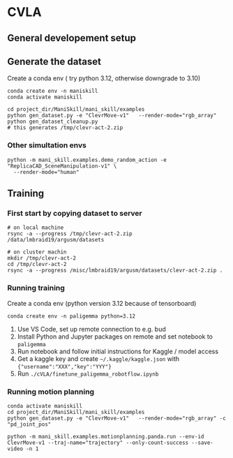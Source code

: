 # CVLA

## General developement setup


## Generate the dataset
Create a conda env ( try python 3.12, otherwise downgrade to 3.10)
```
conda create env -n maniskill
conda activate maniskill

cd project_dir/ManiSkill/mani_skill/examples
python gen_dataset.py -e "ClevrMove-v1"   --render-mode="rgb_array" 
python gen_dataset_cleanup.py
# this generates /tmp/clevr-act-2.zip
```

### Other simultation envs
```
python -m mani_skill.examples.demo_random_action -e "ReplicaCAD_SceneManipulation-v1" \
  --render-mode="human"
```

## Training


### First start by copying dataset to server
```
# on local machine
rsync -a --progress /tmp/clevr-act-2.zip /data/lmbraid19/argusm/datasets

# on cluster machin 
mkdir /tmp/clevr-act-2
cd /tmp/clevr-act-2
rsync -a --progress /misc/lmbraid19/argusm/datasets/clevr-act-2.zip .

```

### Running training

Create a conda env (python version 3.12 because of tensorboard)
```
conda create env -n paligemma python=3.12
```

1. Use VS Code, set up remote connection to e.g. bud
2. Install Python and Jupyter packages on remote and set notebook to `paligemma`
3. Run notebook and follow initial instructions for Kaggle / model access
3. Get a kaggle key and create `~/.kaggle/kaggle.json` with `{"username":"XXX","key":"YYY"}`
3. Run `./cVLA/finetune_paligemma_robotflow.ipynb`


### Running motion planning

```
conda activate maniskill
cd project_dir/ManiSkill/mani_skill/examples
python gen_dataset.py -e "ClevrMove-v1"   --render-mode="rgb_array" -c "pd_joint_pos"

python -m mani_skill.examples.motionplanning.panda.run --env-id ClevrMove-v1 --traj-name="trajectory" --only-count-success --save-video -n 1
```
